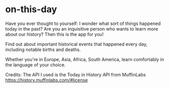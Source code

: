 # on-this-day

Have you ever thought to yourself: I wonder what sort of things happened today in the past? Are you an inquisitive person who wants to learn more about our history? Then this is the app for you!

Find out about important historical events that happened every day, including notable births and deaths.

Whether you're in Europe, Asia, Africa, South America, learn comfortably in the language of your choice. 

Credits: The API I used is the Today in History API from MuffinLabs https://history.muffinlabs.com/#license
